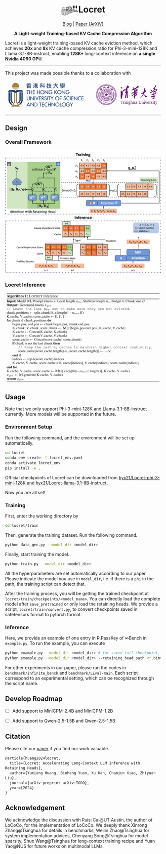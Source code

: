 <div align="center">

<h1><img src="figures/logo.png" height="34px" align="center"/>Locret</h1>

<p align="center">
<a href="TODO" target="_blank">Blog</a> |
<a href="TODO" target="_blank">Paper (ArXiV)</a> 
</a>
 
</p>

**A Light-weight Training-based KV Cache Compression Algorithm**
</div>

Locret is a light-weight training-based KV cache eviction method, which achieves **20x** and **8x** KV cache compression ratio for Phi-3-mini-128K and Llama-3.1-8B-instruct, enabling **128K+** long-context inference on **a single Nvidia 4090 GPU**.

---

This project was made possible thanks to a collaboration with 

![](figures/univ.png)

---


## Design

### Overall Framework

![](figures/design.png)

### Locret Inference

![](figures/inference.png)

## Usage

Note that we only support Phi-3-mini-128K and Llama-3.1-8B-instruct currently. More models will be supported in the future.

### Environment Setup

Run the following command, and the environment will be set up automatically.

```bash
cd locret
conda env create -f locret_env.yaml
conda activate locret_env
pip install -e .
```

Official checkpoints of Locret can be downloaded from [hyx21/Locret-phi-3-mini-128K](https://huggingface.co/hyx21/Locret-phi-3-mini-128K) and [hyx21/Locret-llama-3.1-8B-instruct](hyx21/Locret-llama-3.1-8B-instruct).

Now you are all set!

### Training

First, enter the working directory by
```bash
cd locret/train
```

Then, generate the training dataset. Run the following command.
```bash
python data_gen.py --model_dir <model_dir>
```

Finally, start training the model.
```bash
python train.py --model_dir <model_dir>
```

All the hyperparameters are set automatically according to our paper. Please indicate the model you use in `model_dir`, i.e. if there is a `phi` in the path, the training script can detect that.

After the training process, you will be getting the trained checkpoint at `locret/train/checkpoints/<model_name>`. You can directly load the complete model after `save_pretrained` or only load the retaining heads. We provide a script, `locret/train/convert.py`, to convert checkpoints saved in safetensors format to pytorch format.

### Inference

Here, we provide an example of one entry in R.PassKey of $\infty$Bench in `example.py`. To run the example, you can execute 
```bash
python example.py --model_dir <model_dir> # for saved full checkpoint, or
python example.py --model_dir <model_dir> --retaining_head_path <*.bin> # original model + saved retaining heads
```

For other experiments in our paper, please run the codes in `benchmark/infinite_bench` and `benchmark/LEval-main`. Each script correspond to an experimental setting, which can be recognized through the script name. 

## Develop Roadmap 

- [ ] Add support to MiniCPM-2.4B and MiniCPM-1.2B
- [ ] Add support to Qwen-2.5-1.5B and Qwen-2.5-1.5B


## Citation

Please cite our [paper](TODO) if you find our work valuable.

```
@article{huang2024locret,
  title={Locret: Accelerating Long-Context LLM Inference with Retaining Heads},
  author={Yuxiang Huang, Binhang Yuan, Xu Han, Chaojun Xiao, Zhiyuan Liu},
  journal={arXiv preprint arXiv:TODO},
  year={2024}
}
```

## Acknowledgement

We acknowledge the discussion with Ruisi Cai@UT Austin, the author of LoCoCo, for the implementation of LoCoCo. We deeply thank Xinrong Zhang@Tsinghua for details in benchmarks, Weilin Zhao@Tsinghua for system implementation advices, Chenyang Song@Tsinghua for model sparsity, Shuo Wang@Tsinghua for long-context training recipe and Yuan Yao@NUS for future works on multimodal LLMs.